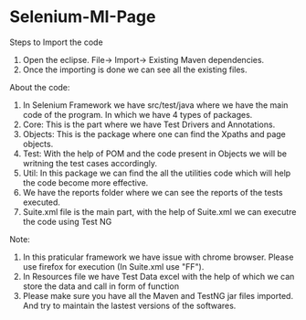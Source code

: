 # Selenium-MI-Page

Steps to Import the code
1) Open the eclipse. File-> Import-> Existing Maven dependencies.
2) Once the importing is done we can see all the existing files.

About the code:
1) In Selenium Framework we have src/test/java where we have the main code of the program. In which we have 4 types of packages.
2) Core: This is the part where we have Test Drivers and Annotations.
3) Objects: This is the package where one can find the Xpaths and page objects.
4) Test: With the help of POM and the code present in Objects we will be writning the test cases accordingly.
5) Util: In this package we can find the all the utilities code which will help the code become more effective.
6) We have the reports folder where we can see the reports of the tests executed.
7) Suite.xml file is the main part, with the help of Suite.xml we can executre the code using Test NG

Note: 
1) In this praticular framework we have issue with chrome browser. Please use firefox for execution (In Suite.xml use "FF").
2) In Resources file we have Test Data excel with the help of which we can store the data and call in form of function
3) Please make sure you have all the Maven and TestNG jar files imported. And try to maintain the lastest versions of the softwares.
